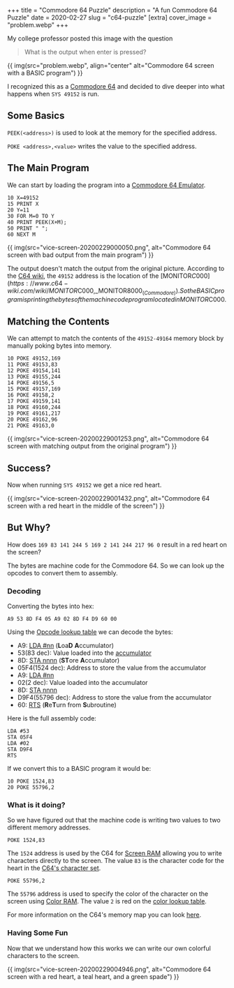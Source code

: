 +++
title = "Commodore 64 Puzzle"
description = "A fun Commodore 64 Puzzle"
date = 2020-02-27
slug = "c64-puzzle"
[extra]
cover_image = "problem.webp"
+++

My college professor posted this image with the question

> What is the output when enter is pressed?

{{ img(src="problem.webp", align="center" alt="Commodore 64 screen with a BASIC program") }}

<!-- more -->

I recognized this as a [Commodore 64](https://en.wikipedia.org/wiki/Commodore_64) and decided to dive deeper into what happens when `SYS 49152` is run.

## Some Basics

`PEEK(<address>)` is used to look at the memory for the specified address.

`POKE <address>,<value>` writes the value to the specified address.

## The Main Program

We can start by loading the program into a [Commodore 64 Emulator](http://vice-emu.sourceforge.net/).

```
10 X=49152
15 PRINT X
20 Y=11
30 FOR M=0 TO Y
40 PRINT PEEK(X+M);
50 PRINT " ";
60 NEXT M
```

{{ img(src="vice-screen-20200229000050.png", alt="Commodore 64 screen with bad output from the main program") }}

The output doesn't match the output from the original picture. According to the [C64 wiki](https://www.c64-wiki.com/), the `49152` address is the location of the [MONITOR$C000](https://www.c64-wiki.com/wiki/MONITOR$C000,_MONITOR$8000_(Commodore)). So the BASIC program is printing the bytes of the machine code program located in MONITOR$C000.

## Matching the Contents

We can attempt to match the contents of the `49152-49164` memory block by manually poking bytes into memory.

```
10 POKE 49152,169
11 POKE 49153,83
12 POKE 49154,141
13 POKE 49155,244
14 POKE 49156,5
15 POKE 49157,169
16 POKE 49158,2
17 POKE 49159,141
18 POKE 49160,244
19 POKE 49161,217
20 POKE 49162,96
21 POKE 49163,0
```

{{ img(src="vice-screen-20200229001253.png", alt="Commodore 64 screen with matching output from the original program") }}

## Success?

Now when running `SYS 49152` we get a nice red heart.

{{ img(src="vice-screen-20200229001432.png", alt="Commodore 64 screen with a red heart in the middle of the screen") }}

## But Why?

How does `169 83 141 244 5 169 2 141 244 217 96 0` result in a red heart on the screen?

The bytes are machine code for the Commodore 64. So we can look up the opcodes to convert them to assembly.

### Decoding

Converting the bytes into hex:

`A9 53 8D F4 05 A9 02 8D F4 D9 60 00`

Using the [Opcode lookup table](https://www.c64-wiki.com/wiki/Opcode) we can decode the bytes:

- A9: [LDA #nn](https://www.c64-wiki.com/wiki/LDA) (**L**oa**D** **A**ccumulator)
- 53(83 dec): Value loaded into the [accumulator](https://www.c64-wiki.com/wiki/Accumulator)
- 8D: [STA nnnn](https://www.c64-wiki.com/wiki/STA) (**ST**ore **A**ccumulator)
- 05F4(1524 dec): Address to store the value from the accumulator
- A9: [LDA #nn](https://www.c64-wiki.com/wiki/LDA)
- 02(2 dec):  Value loaded into the accumulator
- 8D: [STA nnnn](https://www.c64-wiki.com/wiki/STA)
- D9F4(55796 dec): Address to store the value from the accumulator
- 60: [RTS](https://www.c64-wiki.com/wiki/RTS) (**R**e**T**urn from **S**ubroutine)


Here is the full assembly code:

```
LDA #53
STA 05F4
LDA #02
STA D9F4
RTS
```

If we convert this to a BASIC program it would be:

```
10 POKE 1524,83
20 POKE 55796,2
```

### What is it doing?

So we have figured out that the machine code is writing two values to two different memory addresses.

`POKE 1524,83`

The `1524` address is used by the C64 for [Screen RAM](https://www.c64-wiki.com/wiki/Screen_RAM) allowing you to write characters directly to the screen. The value `83` is the character code for the heart in the [C64's character set](https://www.c64-wiki.com/wiki/Character_set).

`POKE 55796,2`

The `55796` address is used to specify the color of the character on the screen using [Color RAM](https://www.c64-wiki.com/wiki/Color_RAM). The value `2` is red on the [color lookup table](https://www.c64-wiki.com/wiki/Color).

For more information on the C64's memory map you can look [here](https://www.c64-wiki.com/wiki/Memory_Map).

### Having Some Fun

Now that we understand how this works we can write our own colorful characters to the screen.

{{ img(src="vice-screen-20200229004946.png", alt="Commodore 64 screen with a red heart, a teal heart, and a green spade") }}
